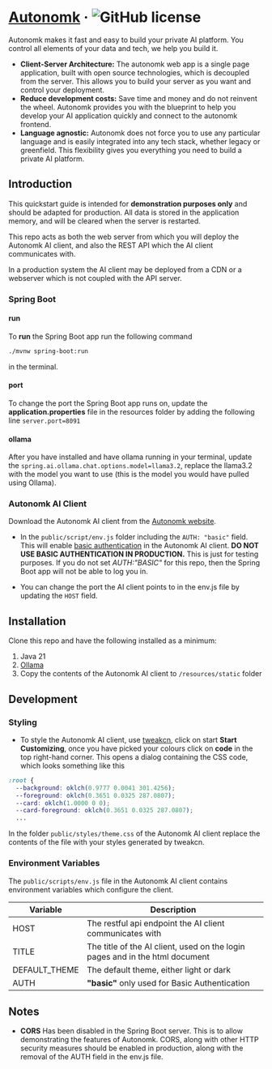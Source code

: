 # [Autonomk](https://autonomk.com/) &middot; ![GitHub license](https://img.shields.io/badge/license-apache-blue.svg)

Autonomk makes it fast and easy to build your private AI platform. You control all elements of your data and tech, we help you build it.

* **Client-Server Architecture:** The autonomk web app is a single page application, built with open source technologies, which is decoupled from the server. This allows you to build your server as you want and control your deployment.
* **Reduce development costs:** Save time and money and do not reinvent the wheel. Autonomk provides you with the blueprint to help you develop your AI application quickly and connect to the autonomk frontend.
* **Language agnostic:** Autonomk does not force you to use any particular language and is easily integrated into any tech stack, whether legacy or greenfield. This flexibility gives you everything you need to build a private AI platform.


## Introduction
This quickstart guide is intended for **demonstration purposes only** and should be adapted for production. All data is stored in the application memory, and will be cleared when the server is restarted.

This repo acts as both the web server from which you will deploy the Autonomk AI client, and also the REST API which the AI client communicates with.

In a production system the AI client may be deployed from a CDN or a webserver which is not coupled with the API server.

### Spring Boot

#### run
To **run** the Spring Boot app run the following command
```bash 
./mvnw spring-boot:run
``` 
in the terminal.

#### port
To change the port the Spring Boot app runs on, update the **application.properties** file in the resources folder by adding the following line `server.port=8091`
#### ollama
After you have installed and have ollama running in your terminal, update the `spring.ai.ollama.chat.options.model=llama3.2`, replace the llama3.2 with the model you want to use (this is the model you would have pulled using Ollama).

### Autonomk AI Client
Download the Autonomk AI client from the [Autonomk website](https://autonomk.com/). 

* In the `public/script/env.js` folder including the `AUTH: "basic"` field. This will enable [basic authentication](https://developer.mozilla.org/en-US/docs/Web/HTTP/Guides/Authentication) in the Autonomk AI client. **DO NOT USE BASIC AUTHENTICATION IN PRODUCTION.** This is just for testing purposes. If you do not set *AUTH:"BASIC"* for this repo, then the Spring Boot app will not be able to log you in.

* You can change the port the AI client points to in the env.js file by updating the `HOST` field.

## Installation
Clone this repo and have the following installed as a minimum:
1. Java 21
2. [Ollama](https://ollama.com/)
3. Copy the contents of the Autonomk AI client to `/resources/static` folder

## Development
### Styling
* To style the Autonomk AI client, use [tweakcn](https://tweakcn.com/), click on start **Start Customizing**, once you have picked your colours click on **code** in the top right-hand corner. This opens a dialog containing the CSS code, which looks something like this
```css
:root {
  --background: oklch(0.9777 0.0041 301.4256);
  --foreground: oklch(0.3651 0.0325 287.0807);
  --card: oklch(1.0000 0 0);
  --card-foreground: oklch(0.3651 0.0325 287.0807);
  ...
```
In the folder `public/styles/theme.css` of the Autonomk AI client replace the contents of the file with your styles generated by tweakcn.

### Environment Variables
The `public/scripts/env.js` file in the Autonomk AI client contains environment variables which configure the client.

| **Variable** | **Description** |
| --- | --- |
|HOST | The restful api endpoint the AI client communicates with
|TITLE | The title of the AI client, used on the login pages and in the html document
|DEFAULT_THEME| The default theme, either light or dark
|AUTH | **"basic"** only used for Basic Authentication 

## Notes

* **CORS** Has been disabled in the Spring Boot server. This is to allow demonstrating the features of Autonomk. CORS, along with other HTTP security measures should be enabled in production, along with the removal of the AUTH field in the env.js file.



 

